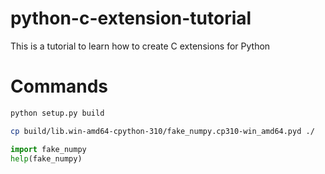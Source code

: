 # python-c-extension-tutorial
This is a tutorial to learn how to create C extensions for Python

# Commands
```sh
python setup.py build
```

```sh
cp build/lib.win-amd64-cpython-310/fake_numpy.cp310-win_amd64.pyd ./
```

```py
import fake_numpy
help(fake_numpy)
```
